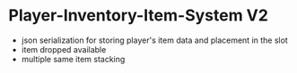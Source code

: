# Player-Inventory-Item-System V2

* json serialization for storing player's item data and placement in the slot
* item dropped available
* multiple same item stacking

